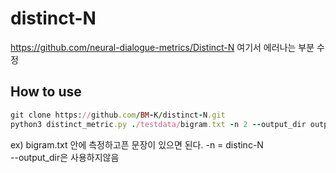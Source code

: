 # distinct-N
https://github.com/neural-dialogue-metrics/Distinct-N 여기서 에러나는 부분 수정

## How to use
```ruby
git clone https://github.com/BM-K/distinct-N.git
python3 distinct_metric.py ./testdata/bigram.txt -n 2 --output_dir output
```
ex) bigram.txt 안에 측정하고픈 문장이 있으면 된다. -n = distinc-N <br>
--output_dir은 사용하지않음
